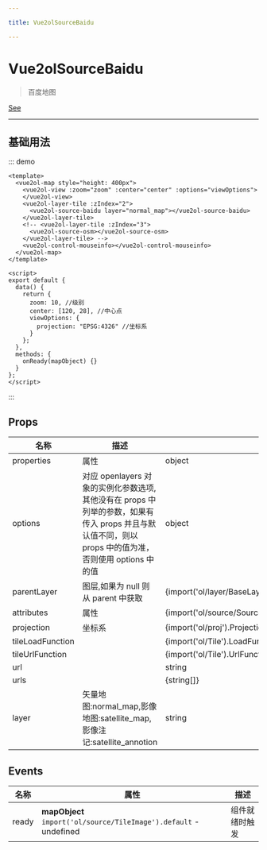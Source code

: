 ```yaml
---

title: Vue2olSourceBaidu

---
```


# Vue2olSourceBaidu

> 百度地图

[See](https://blog.csdn.net/u013594477/article/details/83988055)

---

## 基础用法

::: demo

```vue
<template>
  <vue2ol-map style="height: 400px">
    <vue2ol-view :zoom="zoom" :center="center" :options="viewOptions">
    </vue2ol-view>
    <vue2ol-layer-tile :zIndex="2">
      <vue2ol-source-baidu layer="normal_map"></vue2ol-source-baidu>
    </vue2ol-layer-tile>
    <!-- <vue2ol-layer-tile :zIndex="3">
      <vue2ol-source-osm></vue2ol-source-osm>
    </vue2ol-layer-tile> -->
    <vue2ol-control-mouseinfo></vue2ol-control-mouseinfo>
  </vue2ol-map>
</template>

<script>
export default {
  data() {
    return {
      zoom: 10, //级别
      center: [120, 28], //中心点
      viewOptions: {
        projection: "EPSG:4326" //坐标系
      }
    };
  },
  methods: {
    onReady(mapObject) {}
  }
};
</script>
```

:::

## Props

| 名称             | 描述                                                                                                                                                  | 类型                                                    | 取值范围                                                  | 默认值       |
| ---------------- | ----------------------------------------------------------------------------------------------------------------------------------------------------- | ------------------------------------------------------- | --------------------------------------------------------- | ------------ |
| properties       | 属性                                                                                                                                                  | object                                                  | -                                                         |              |
| options          | 对应 openlayers 对象的实例化参数选项,其他没有在 props 中列举的参数，如果有传入 props 并且与默认值不同，则以 props 中的值为准，否则使用 options 中的值 | object                                                  | -                                                         | {}           |
| parentLayer      | 图层,如果为 null 则从 parent 中获取                                                                                                                   | {import('ol/layer/BaseLayer').default}                  | -                                                         |              |
| attributes       | 属性                                                                                                                                                  | {import('ol/source/Source').AttributionLike\|undefined} | -                                                         |              |
| projection       | 坐标系                                                                                                                                                | {import('ol/proj').ProjectionLike}                      | -                                                         | "EPSG:3857"  |
| tileLoadFunction |                                                                                                                                                       | {import('ol/Tile').LoadFunction\|undefined}             | -                                                         |              |
| tileUrlFunction  |                                                                                                                                                       | {import('ol/Tile').UrlFunction\|undefined}              | -                                                         |              |
| url              |                                                                                                                                                       | string                                                  | -                                                         |              |
| urls             |                                                                                                                                                       | {string[]}                                              | -                                                         |              |
| layer            | 矢量地图:normal_map,影像地图:satellite_map,影像注记:satellite_annotion                                                                                | string                                                  | `"normal_map" \| "satellite_map" \| "satellite_annotion"` | "normal_map" |

## Events

| 名称  | 属性                                                              | 描述           |
| ----- | ----------------------------------------------------------------- | -------------- |
| ready | **mapObject** `import('ol/source/TileImage').default` - undefined | 组件就绪时触发 |
